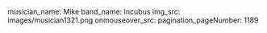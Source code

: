 musician_name: Mike
band_name: Incubus
img_src: images/musician1321.png
onmouseover_src: 
pagination_pageNumber: 1189